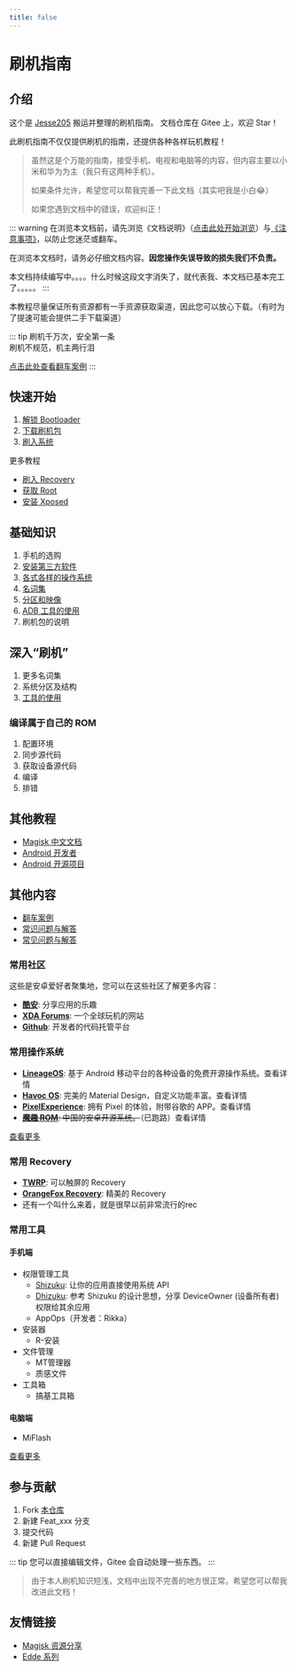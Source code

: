 ```yaml
---
title: false
---
```


# 刷机指南

## 介绍

这个是 [Jesse205](https://gitee.com/Jesse205) 搬运并整理的刷机指南。
文档仓库在 Gitee 上，欢迎 Star！

此刷机指南不仅仅提供刷机的指南，还提供各种各样玩机教程！

> 虽然这是个万能的指南，接受手机、电视和电脑等的内容，但内容主要以小米和华为为主（我只有这两种手机）。
>
> 如果条件允许，希望您可以帮我完善一下此文档（其实吧我是小白😂）
>
> 如果您遇到文档中的错误，欢迎纠正！

::: warning
在浏览本文档前，请先浏览《文档说明》（[点击此处开始浏览](help.md)）与[《注意事项》](./normal/note.md)，以防止您迷茫或翻车。

在浏览本文档时，请务必仔细文档内容。__因您操作失误导致的损失我们不负责。__

本文档持续编写中。。。。什么时候这段文字消失了，就代表我、本文档已基本完工了。。。。。
:::

本教程尽量保证所有资源都有一手资源获取渠道，因此您可以放心下载。（有时为了提速可能会提供二手下载渠道）

::: tip
刷机千万次，安全第一条<br>
刷机不规范，机主两行泪

[点击此处查看翻车案例](./rollover/README.md)
:::

## 快速开始

1. [解锁 Bootloader](./fast/unlock/README.md)
2. [下载刷机包](./fast/download/README.md)
3. [刷入系统](./fast/flash/system.md)

更多教程

* [刷入 Recovery](./fast/flash/recovery.md)
* [获取 Root](./fast/install/root/README.md)
* [安装 Xposed](./fast/install/xposed/README.md)

## 基础知识

1. 手机的选购
2. [安装第三方软件](./normal/installApk/README.md) <Badge type="tip" text="不通过自带的应用市场" />
3. [各式各样的操作系统](./normal/systems/README.md)
4. [名词集](./normal/noun.md)
5. [分区和映像](./normal/partitions/README.md)
6. [ADB 工具的使用](./tools/platform-tools.md#adb-工具)
7. 刷机包的说明

## 深入“刷机”

1. 更多名词集
2. 系统分区及结构
3. [工具的使用](./tools/README.md)

### 编译属于自己的 ROM

1. 配置环境
2. 同步源代码
3. 获取设备源代码
4. 编译
5. 排错

## 其他教程

* [Magisk 中文文档](https://jesse205.github.io/MagiskChineseDocument/)
* [Android 开发者](https://developer.android.google.cn/?hl=zh-cn)
* [Android 开源项目](https://source.android.google.cn/?hl=zh-cn)

## 其他内容

* [翻车案例](./rollover/README.md)
* [常识问题与解答](./faq.md)
* [常见问题与解答](./faq/README.md)

### 常用社区

这些是安卓爱好者聚集地，您可以在这些社区了解更多内容：

* __[酷安](https://www.coolapk.com/)__: 分享应用的乐趣
* __[XDA Forums](https://forum.xda-developers.com/)__: 一个全球玩机的网站
* __[Github](https://github.com/)__: 开发者的代码托管平台

### 常用操作系统

* __[LineageOS](https://lineageos.org/)__: 基于 Android 移动平台的各种设备的免费开源操作系统。查看详情
* __[Havoc OS](https://havoc-os.com/)__: 完美的 Material Design，自定义功能丰富。查看详情
* __[PixelExperience](https://download.pixelexperience.org/)__: 拥有 Pixel 的体验，附带谷歌的 APP。查看详情
* ~~__[魔趣 ROM](https://www.mokeedev.com/)__: 中国的安卓开源系统。~~（已跑路）查看详情

[查看更多](./normal/systems/README.md)

### 常用 Recovery

* __[TWRP](https://twrp.me/)__: 可以触屏的 Recovery
* __[OrangeFox Recovery](https://wiki.orangefox.tech/en/home)__: 精美的 Recovery
* 还有一个叫什么来着，就是很早以前非常流行的rec

### 常用工具

#### 手机端

* 权限管理工具
  * [Shizuku](https://shizuku.rikka.app/zh-hans/): 让你的应用直接使用系统 API
  * [Dhizuku](https://github.com/iamr0s/Dhizuku): 参考 Shizuku 的设计思想，分享 DeviceOwner (设备所有者) 权限给其余应用
  * AppOps（开发者：Rikka）
* 安装器
  * R-安装
* 文件管理
  * MT管理器
  * 质感文件
* 工具箱
  * 搞基工具箱

#### 电脑端

* MiFlash

[查看更多](tools/README.md)

## 参与贡献

1. Fork [本仓库](https://gitee.com/Jesse205/FlashAndroidDevicesGuidelines)
2. 新建 Feat_xxx 分支
3. 提交代码
4. 新建 Pull Request

::: tip
您可以直接编辑文件，Gitee 会自动处理一些东西。
:::

> 由于本人刷机知识短浅，文档中出现不完善的地方很正常。希望您可以帮我改进此文档！

## 友情链接

* [Magisk 资源分享](https://main.suchenqaq.club/)
* [Edde 系列](https://jesse205.github.io/)
